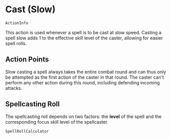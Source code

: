 # Cast (Slow)

`ActionInfo`

This action is used whenever a spell is to be cast at slow speed. Casting a spell slow adds 1 to the effective skill level of the caster, allowing for easier spell rolls.

## Action Points

Slow casting a spell always takes the entire combat round and can thus only be attempted as the first action of the caster in that round. The caster can't perform any other action during this round, including defending incoming attacks.

## Spellcasting Roll

The spellcasting roll depends on two factors: the **level** of the spell and the corresponding focus skill level of the spellcaster.

`SpellRollCalculator`

